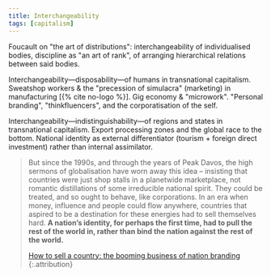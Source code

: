 ```yaml
---
title: Interchangeability
tags: [capitalism]
---
```


Foucault on "the art of distributions": interchangeability of individualised
bodies, discipline as "an art of rank", of arranging hierarchical relations
between said bodies.

Interchangeability—disposability—of humans in transnational capitalism.
Sweatshop workers & the "precession of simulacra" (marketing) in manufacturing
[{% cite no-logo %}]. Gig economy & "microwork". "Personal branding",
"thinkfluencers", and the corporatisation of the self.

Interchangeability—indistinguishability—of regions and states in transnational
capitalism. Export processing zones and the global race to the bottom.
National identity as external differentiator (tourism + foreign direct
investment) rather than internal assimilator.

> But since the 1990s, and through the years of Peak Davos, the high sermons
> of globalisation have worn away this idea – insisting that countries were
> just shop stalls in a planetwide marketplace, not romantic distillations of
> some irreducible national spirit. They could be treated, and so ought to
> behave, like corporations. In an era when money, influence and people could
> flow anywhere, countries that aspired to be a destination for these energies
> had to sell themselves hard. **A nation’s identity, for perhaps the first
> time, had to pull the rest of the world in, rather than bind the nation
> against the rest of the world.**
>
> [How to sell a country: the booming business of nation
> branding](https://www.theguardian.com/news/2017/nov/07/nation-branding-industry-how-to-sell-a-country)
> {:.attribution}
